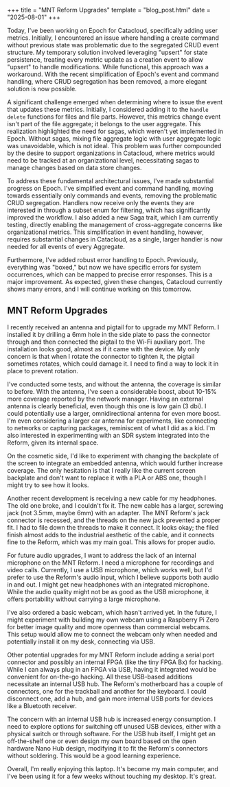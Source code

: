 +++
title = "MNT Reform Upgrades"
template = "blog_post.html"
date = "2025-08-01"
+++

Today, I've been working on Epoch for Catacloud, specifically adding user metrics. Initially, I encountered an issue where handling a create command without previous state was problematic due to the segregated CRUD event structure. My temporary solution involved leveraging "upsert" for state persistence, treating every metric update as a creation event to allow "upsert" to handle modifications. While functional, this approach was a workaround. With the recent simplification of Epoch's event and command handling, where CRUD segregation has been removed, a more elegant solution is now possible. 

A significant challenge emerged when determining where to issue the event that updates these metrics. Initially, I considered adding it to the `handle delete` functions for files and file parts. However, this metrics change event isn't part of the file aggregate; it belongs to the user aggregate. This realization highlighted the need for sagas, which weren't yet implemented in Epoch. Without sagas, mixing file aggregate logic with user aggregate logic was unavoidable, which is not ideal. This problem was further compounded by the desire to support organizations in Catacloud, where metrics would need to be tracked at an organizational level, necessitating sagas to manage changes based on data store changes.

To address these fundamental architectural issues, I've made substantial progress on Epoch. I've simplified event and command handling, moving towards essentially only commands and events, removing the problematic CRUD segregation. Handlers now receive only the events they are interested in through a subset enum for filtering, which has significantly improved the workflow. I also added a new Saga trait, which I am currently testing, directly enabling the management of cross-aggregate concerns like organizational metrics. This simplification in event handling, however, requires substantial changes in Catacloud, as a single, larger handler is now needed for all events of every Aggregate.

Furthermore, I've added robust error handling to Epoch. Previously, everything was "boxed," but now we have specific errors for system occurrences, which can be mapped to precise error responses. This is a major improvement. As expected, given these changes, Catacloud currently shows many errors, and I will continue working on this tomorrow.

## MNT Reform Upgrades

I recently received an antenna and pigtail for to upgrade my MNT Reform. I installed it by drilling a 6mm hole in the side plate to pass the connector through and then connected the pigtail to the Wi-Fi auxiliary port. The installation looks good, almost as if it came with the device. My only concern is that when I rotate the connector to tighten it, the pigtail sometimes rotates, which could damage it. I need to find a way to lock it in place to prevent rotation.

I've conducted some tests, and without the antenna, the coverage is similar to before. With the antenna, I've seen a considerable boost, about 10-15% more coverage reported by the network manager. Having an external antenna is clearly beneficial, even though this one is low gain (3 dbi). I could potentially use a larger, omnidirectional antenna for even more boost. I'm even considering a larger car antenna for experiments, like connecting to networks or capturing packages, reminiscent of what I did as a kid. I'm also interested in experimenting with an SDR system integrated into the Reform, given its internal space.

On the cosmetic side, I'd like to experiment with changing the backplate of the screen to integrate an embedded antenna, which would further increase coverage. The only hesitation is that I really like the current screen backplate and don't want to replace it with a PLA or ABS one, though I might try to see how it looks.

Another recent development is receiving a new cable for my headphones. The old one broke, and I couldn't fix it. The new cable has a larger, screwing jack (not 3.5mm, maybe 6mm) with an adapter. The MNT Reform's jack connector is recessed, and the threads on the new jack prevented a proper fit. I had to file down the threads to make it connect. It looks okay; the filed finish almost adds to the industrial aesthetic of the cable, and it connects fine to the Reform, which was my main goal. This allows for proper audio.

For future audio upgrades, I want to address the lack of an internal microphone on the MNT Reform. I need a microphone for recordings and video calls. Currently, I use a USB microphone, which works well, but I'd prefer to use the Reform's audio input, which I believe supports both audio in and out. I might get new headphones with an integrated microphone. While the audio quality might not be as good as the USB microphone, it offers portability without carrying a large microphone.

I've also ordered a basic webcam, which hasn't arrived yet. In the future, I might experiment with building my own webcam using a Raspberry Pi Zero for better image quality and more openness than commercial webcams. This setup would allow me to connect the webcam only when needed and potentially install it on my desk, connecting via USB.

Other potential upgrades for my MNT Reform include adding a serial port connector and possibly an internal FPGA (like the tiny FPGA Bx) for hacking. While I can always plug in an FPGA via USB, having it integrated would be convenient for on-the-go hacking. All these USB-based additions necessitate an internal USB hub. The Reform's motherboard has a couple of connectors, one for the trackball and another for the keyboard. I could disconnect one, add a hub, and gain more internal USB ports for devices like a Bluetooth receiver.

The concern with an internal USB hub is increased energy consumption. I need to explore options for switching off unused USB devices, either with a physical switch or through software. For the USB hub itself, I might get an off-the-shelf one or even design my own board based on the open hardware Nano Hub design, modifying it to fit the Reform's connectors without soldering. This would be a good learning experience.

Overall, I'm really enjoying this laptop. It's become my main computer, and I've been using it for a few weeks without touching my desktop. It's great.

